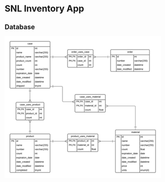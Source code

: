 # SNL Inventory App


## Database

<img src="https://raw.githubusercontent.com/snl-dev-team/snl-inventory-app/master/database/ER%20Diagram.png?token=ADBJKIXKKFPVYZ2P2AUNL6S7UDCHE"/>
